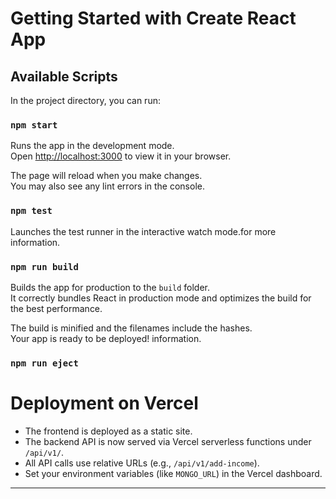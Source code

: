 # Getting Started with Create React App

## Available Scripts

In the project directory, you can run:

### `npm start`

Runs the app in the development mode.\
Open [http://localhost:3000](http://localhost:3000) to view it in your browser.

The page will reload when you make changes.\
You may also see any lint errors in the console.

### `npm test`

Launches the test runner in the interactive watch mode.for more information.

### `npm run build`

Builds the app for production to the `build` folder.\
It correctly bundles React in production mode and optimizes the build for the best performance.

The build is minified and the filenames include the hashes.\
Your app is ready to be deployed!
information.

### `npm run eject`

# Deployment on Vercel

- The frontend is deployed as a static site.
- The backend API is now served via Vercel serverless functions under `/api/v1/`.
- All API calls use relative URLs (e.g., `/api/v1/add-income`).
- Set your environment variables (like `MONGO_URL`) in the Vercel dashboard.

---
